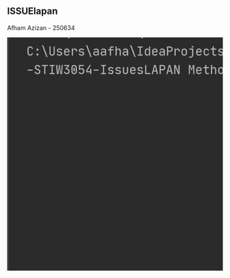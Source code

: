 ## ISSUElapan

Afham Azizan - 250634

![](https://github.com/aafham/250634-STIW3054-IssuesLAPAN/blob/master/images/realtimeissueLAPAN.gif)

